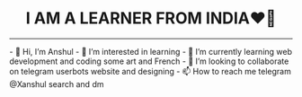 <center><h1>I AM A LEARNER FROM INDIA❤️‍🔥</h1></center>
<hr size="2" color=red>
- 👋 Hi, I’m Anshul
- 👀 I’m interested in learning 
- 🌱 I’m currently learning web development and coding some art and French 
- 💞️ I’m looking to collaborate on telegram userbots website and designing 
- 📫 How to reach me telegram @Xanshul search and dm 

<!---
Hacmker/Hacmker is a ✨ special ✨ repository because its `README.md` (this file) appears on your GitHub profile.
You can click the Preview link to take a look at your changes.
--->
